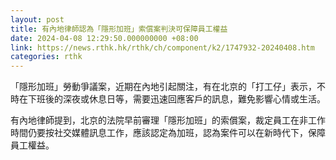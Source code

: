 ```yaml
---
layout: post
title: 有內地律師認為「隱形加班」索償案判決可保障員工權益
date: 2024-04-08 12:29:50.000000000 +08:00
link: https://news.rthk.hk/rthk/ch/component/k2/1747932-20240408.htm
categories: rthk
---
```


「隱形加班」勞動爭議案，近期在內地引起關注，有在北京的「打工仔」表示，不時在下班後的深夜或休息日等，需要迅速回應客戶的訊息，難免影響心情或生活。

有內地律師提到，北京的法院早前審理「隱形加班」的索償案，裁定員工在非工作時間仍要按社交媒體訊息工作，應該認定為加班，認為案件可以在新時代下，保障員工權益。
